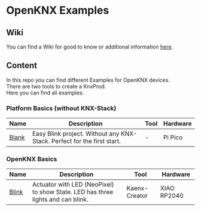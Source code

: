 # OpenKNX Examples

## Wiki
You can find a Wiki for good to know or additional information [here](https://github.com/thewhobox/KNX_Test/wiki).  

## Content

In this repo you can find different Examples for OpenKNX devices.  
There are two tools to create a KnxProd.  
Here you can find all examples:

### Platform Basics (without KNX-Stack)
|Name|Description|Tool|Hardware|
|---|---|---|---|
|[Blank](PiPico_RP2040_Blank/)|Easy Blink project. Without any KNX-Stack. Perfect for the first start.|-|Pi Pico|

### OpenKNX Basics
|Name|Description|Tool|Hardware|
|---|---|---|---|
|[Blink](XIAO_RP2040_Blink/)|Actuator with LED (NeoPixel) to show State. LED has three lights and can blink.|Kaenx-Creator|XIAO RP2040|